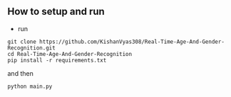 ## How to setup and run

- run
```
git clone https://github.com/KishanVyas308/Real-Time-Age-And-Gender-Recognition.git
cd Real-Time-Age-And-Gender-Recognition
pip install -r requirements.txt
```

and then 
```
python main.py
```

